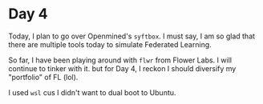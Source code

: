 # Day 4

Today, I plan to go over Openmined's `syftbox`. I must say, I am so glad that there are multiple tools today to simulate Federated Learning.

So far, I have been playing around with `flwr` from Flower Labs. I will continue to tinker with it. but for Day 4, I reckon I should diversify my "portfolio" of FL (lol).

I used `wsl` cus I didn't want to dual boot to Ubuntu. 

